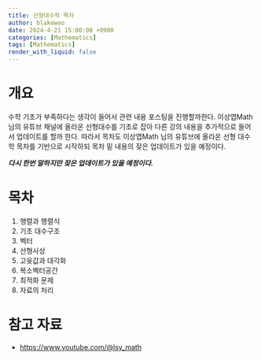 ```yaml
---
title: 선형대수학 목차
author: blakewoo
date: 2024-4-21 15:00:00 +0900
categories: [Mathematics]
tags: [Mathematics]
render_with_liquid: false
---
```


# 개요
수학 기초가 부족하다는 생각이 들어서 관련 내용 포스팅을 진행할까한다.
이상엽Math 님의 유튜브 채널에 올라온 선형대수를 기초로 잡아 다른 강의 내용을 추가적으로 들어서 업데이트를 할까 한다. 
따라서 목차도 이상엽Math 님의 유튜브에 올라온 선형 대수학 목차를 기반으로 시작하되
목차 밑 내용의 잦은 업데이트가 있을 예정이다.

***다시 한번 말하지만 잦은 업데이트가 있을 예정이다.***

# 목차
1. 행렬과 행렬식
2. 기초 대수구조
3. 벡터
4. 선형사상
5. 고윳값과 대각화
6. 복소벡터공간
7. 최적화 문제
8. 자료의 처리

# 참고 자료
- https://www.youtube.com/@lsy_math
